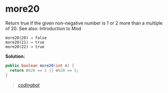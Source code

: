 # more20

Return true if the given non-negative number is 1 or 2 more than a multiple of 20. See also: Introduction to Mod

```
more20(20) → false
more20(21) → true
more20(22) → true
```

**Solution:**

```java
public boolean more20(int n) {
  return n%20 == 1 || n%20 == 2;
}
```

> _[codingbat](http://codingbat.com/prob/p118290)_
